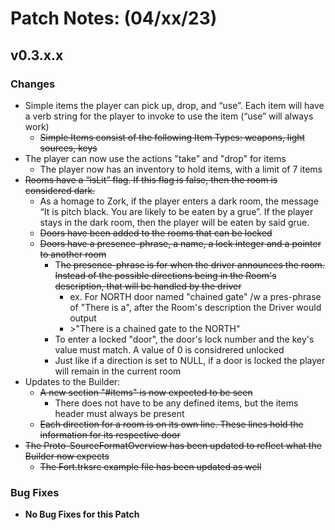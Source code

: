 # Patch Notes: (04/xx/23)

## v0.3.x.x

### Changes

- Simple items the player can pick up, drop, and “use”. Each item will have a verb string for the player to invoke to use the item (“use” will always work)
  - ~~Simple Items consist of the following Item Types: weapons, light sources, keys~~
- The player can now use the actions "take" and "drop" for items
  - The player now has an inventory to hold items, with a limit of 7 items
- ~~Rooms have a “isLit” flag. If this flag is false, then the room is considered dark.~~
  - As a homage to Zork, if the player enters a dark room, the message “It is pitch black. You are likely to be eaten by a grue”. If the player stays in the dark room, then the player will be eaten by said grue.
  - ~~Doors have been added to the rooms that can be locked~~
  - ~~Doors have a presence-phrase, a name, a lock integer and a pointer to another room~~
    - T~~he presence-phrase is for when the driver announces the room. Instead of the possible directions being in the Room's description, that will be handled by the driver~~
      - ex. For NORTH door named "chained gate" /w a pres-phrase of "There is a", after the Room's description the Driver would output
      - \>"There is a chained gate to the NORTH"
    - To enter a locked "door", the door's lock number and the key's value must match. A value of 0 is considrered unlocked
    - Just like if a direction is set to NULL, if a door is locked the player will remain in the current room
- Updates to the Builder:
  - ~~A new section "#items" is now expected to be seen~~
    - There does not have to be any defined items, but the items header must always be present
  - ~~Each direction for a room is on its own line. These lines hold the information for its respective door~~
- ~~The Proto-SourceFormatOverview has been updated to reflect what the Builder now expects~~
  - ~~The Fort.trksrc example file has been updated as well~~

### Bug Fixes

- **No Bug Fixes for this Patch**
